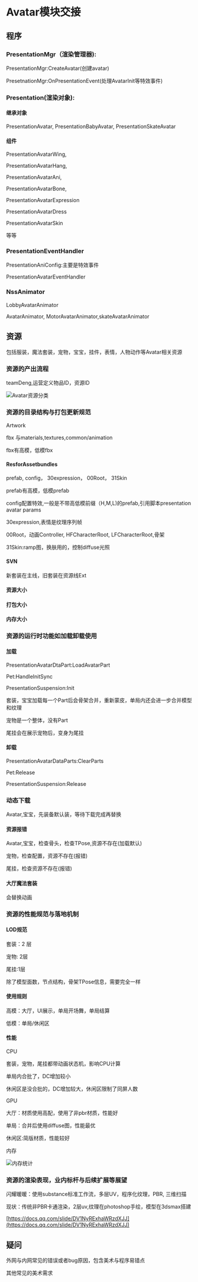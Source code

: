 # Avatar模块交接

## 程序

### PresentationMgr（渲染管理器\):

PresentationMgr:CreateAvatar\(创建avatar\)

PresetnationMgr:OnPresentationEvent\(处理AvatarInit等特效事件\)

### Presentation\(渲染对象\):

#### 继承对象

PresentationAvatar, PresentationBabyAvatar, PresentationSkateAvatar

#### 组件

PresentationAvatarWing,

PresentationAvatarHang,

PresentationAvatarAni,

PresentationAvatarBone,

PresentationAvatarExpression

PresentationAvatarDress

PresentationAvatarSkin

等等

### PresentationEventHandler

PresentationAniConfig:主要是特效事件

PresentationAvatarEventHandler

### NssAnimator

LobbyAvatarAnimator

AvatarAnimator, MotorAvatarAnimator,skateAvatarAnimator

## 资源

包括服装，魔法套装，宠物，宝宝，挂件，表情，人物动作等Avatar相关资源

### 资源的产出流程

teamDeng,运营定义物品ID，资源ID

![Avatar&#x8D44;&#x6E90;&#x5206;&#x7C7B;](../../../../.gitbook/assets/image%20%28181%29.png)

### 资源的目录结构与打包更新规范

Artwork

fbx 与materials,textures,common/animation

fbx有高模，低模fbx

#### ResforAssetbundles

prefab, config， 30expression， 00Root， 31Skin

prefab有高模，低模prefab

config配置特效,一般是不带高低模前缀（H,M,L\)的prefab,引用脚本presentation avatar params

30expression,表情是纹理序列帧

00Root，动画Controller, HFCharacterRoot, LFCharacterRoot,骨架

31Skin:ramp图，换肤用的，控制diffuse光照

#### SVN

新套装在主线，旧套装在资源线Ext

#### 资源大小

#### 打包大小

#### 内存大小

### 资源的运行时功能如加载卸载使用

#### 加载

PresentationAvatarDtaPart:LoadAvatarPart

Pet:HandleInitSync

PresentationSuspension:Init

套装，宝宝加载每一个Part后会骨架合并，重新蒙皮，单局内还会进一步合并模型和纹理

宠物是一个整体，没有Part

尾挂会在展示宠物后，变身为尾挂

#### 卸载

PresentationAvatarDataParts:ClearParts

Pet:Release

PresentationSuspension:Release

### 动态下载

Avatar,宝宝，先装备默认装，等待下载完成再替换

#### 资源报错

Avatar,宝宝，检查骨头，检查TPose,资源不存在\(加载默认\)

宠物，检查配置，资源不存在\(报错\)

尾挂，检查资源不存在\(报错\)

#### 大厅魔法套装

会替换动画

### 资源的性能规范与落地机制

#### LOD规范

套装：2 层 

宠物: 2层

尾挂:1层

除了模型面数，节点结构，骨架TPose信息，需要完全一样

#### 使用规则

高模：大厅，UI展示，单局开场舞，单局结算

低模：单局/休闲区

#### 性能

CPU

套装，宠物，尾挂都带动画状态机，影响CPU计算

单局内合批了，DC增加较小

休闲区是没合批的，DC增加较大，休闲区限制了同屏人数

GPU

大厅：材质使用高配，使用了非pbr材质，性能好

单局：合并后使用diffuse图，性能最优

休闲区:简版材质，性能较好

内存

![&#x5185;&#x5B58;&#x7EDF;&#x8BA1;](../../../../.gitbook/assets/image%20%28180%29.png)

### 资源的渲染表现，业内标杆与后续扩展等展望

闪耀暖暖：使用substance标准工作流，多层UV，程序化纹理，PBR, 三维扫描

现状：传统非PBR卡通渲染，2层uv,纹理在photoshop手绘，模型在3dsmax搭建

[https://docs.qq.com/slide/DV1NyRExhaWRzdXJJ](https://docs.qq.com/slide/DV1NyRExhaWRzdXJJ)

## 疑问

外网与内网常见的错误或者bug原因，包含美术与程序易错点

其他常见的美术需求







